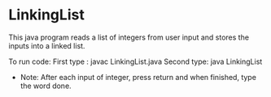 # LinkingList

This java program reads a list of integers from user input and stores the inputs into a linked list.

To run code: 
First type : javac LinkingList.java
Second type: java LinkingList

* Note: After each input of integer, press return and when finished, type the word done. 
